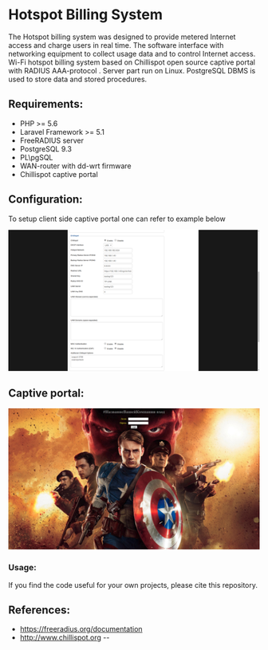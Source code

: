 # Hotspot Billing System

The Hotspot billing system was designed to provide metered Internet access and charge users in real time.
The software interface with networking equipment to collect usage data and to control Internet access. 
Wi-Fi hotspot billing system based on Chillispot open source captive portal with RADIUS AAA-protocol .
Server part run on Linux. PostgreSQL DBMS is used to store data and stored procedures.

## Requirements:

- PHP >= 5.6
- Laravel Framework >= 5.1
- FreeRADIUS server
- PostgreSQL 9.3
- PL\pgSQL
- WAN-router with dd-wrt firmware
- Chillispot captive portal

## Configuration:


To setup client side captive portal one can refer to example below 

![Alt text](/chilli_client_conf/Chilli_conf.png)

## Captive portal:

![Alt text](/chilli_client_conf/LoginPage.png)

### Usage:

If you find the code useful for your own projects, please cite this repository.


## References:
- https://freeradius.org/documentation
- http://www.chillispot.org
--
